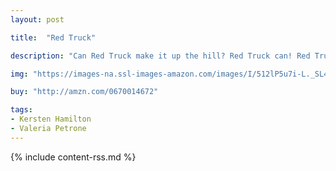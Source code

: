 ```yaml
---
layout: post

title:  "Red Truck"

description: "Can Red Truck make it up the hill? Red Truck can! Red Truck will! ZOOOOM!"

img: "https://images-na.ssl-images-amazon.com/images/I/512lP5u7i-L._SL480_.jpg"

buy: "http://amzn.com/0670014672"

tags:
- Kersten Hamilton
- Valeria Petrone
---
```


{% include content-rss.md %}